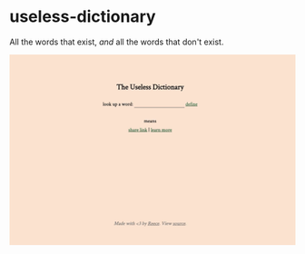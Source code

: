 # useless-dictionary

All the words that exist, *and* all the words that don't exist.

![til](./demo.gif)
